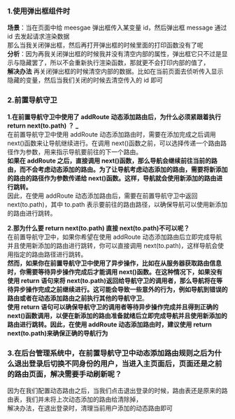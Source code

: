 <a name="BRlSg"></a>

### 1.使用弹出框组件时

**场景**：当在页面中给 meesgae 弹出框传入某变量 id，然后弹出框 message 通过 id 去发起请求渲染数据<br />那么当我关闭弹出框，然后再打开弹出框的时候里面的打印函数没有了呢<br />**分析**：因为再我关闭弹出框的时候我并没有清空内部的属性，弹出框它只不过是显示与隐藏罢了，所以不会重新执行渲染函数，那就更不会打印内部的值了，<br />**解决办法** 再关闭弹出框的时候清空内部的数据。比如在当前页面去侦听传入显示隐藏的变量，然后当我们关闭的时候去清空传入的 id 即可

<a name="H5sOB"></a>

### 2.前置导航守卫

**1.在前置导航守卫中使用了 addRoute 动态添加路由后，为什么必须紧跟着执行 return next(to.path) ？ \_**<br />在前置导航守卫中使用 addRoute 动态添加路由时，需要在添加完成之后调用 next()函数来让导航继续进行。在调用 next()函数之前，可以选择传递一个路由路径作为参数，用来指示导航要前往的下一个路由。<br />**如果在 addRoute 之后，直接调用 next()函数，那么导航会继续前往当前的路由，而不会考虑动态添加的路由。为了让导航考虑动态添加的路由，需要将新添加的路由的路径作为参数传递给 next()函数。这样，导航就会使用新添加的路由进行跳转。**<br />因此，在使用 addRoute 动态添加路由后，需要在前置导航守卫中返回 next(to.path)，其中 to.path 表示要前往的路由路径，以确保导航可以使用新添加的路由进行跳转。

**2.那为什么要 return next(to.path) 直接 next(to.path)不可以呢？**<br />在前置导航守卫中，如果你希望在使用 addRoute 动态添加路由后立即完成导航并且使用新添加的路由进行跳转，你可以直接调用 next(to.path)，这样导航会使用指定的路由路径进行跳转。<br />**然而，如果你在前置导航守卫中使用了异步操作，比如在从服务器获取路由信息时，你需要等待异步操作完成后才能调用 next()函数。在这种情况下，如果没有使用 return 语句来将 next(to.path)返回给导航守卫的调用者，那么导航将在等待异步操作完成之前继续进行。这可能会导致一些意外的行为，例如导航到错误的路由或者在动态添加路由之前执行其他的导航守卫**。<br />**使用 return 语句可以确保导航守卫的调用者等待异步操作完成并且得到正确的 next()函数调用，以便在新添加的路由准备就绪后立即完成导航并且使用新添加的路由进行跳转。因此，在使用 addRoute 动态添加路由时，建议使用 return next(to.path)来确保正确的导航行为**

<a name="vIOYV"></a>

### 3.在后台管理系统中，在前置导航守卫中动态添加路由规则之后为什么退出登录后切换不同身份的用户，当进入主页面后，页面还是之前的路由页面，解决需要手动刷新呢？

因为在我们配置动态路由之后，当我们点击退出登录的时候，路由表还是原来的路由表，我们并未将上次动态添加的路由给清除掉，<br />解决办法，在退出登录时，清理当前用户添加的动态路由即可
